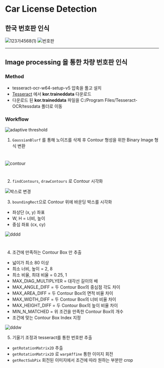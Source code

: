 # Car License Detection
## 한국 번호판 인식

![123가4568(1)](https://user-images.githubusercontent.com/71427403/104855588-eccc4d80-5950-11eb-9a26-8dd1cf2d9139.jpg)
![번호판](https://user-images.githubusercontent.com/71427403/104855593-fa81d300-5950-11eb-9cb7-b5e981535e7b.png)

---

## Image processing 을 통한 차량 번호판 인식

### Method
* tesseract-ocr-w64-setup-v5 압축을 풀고 설치
* [Tesseract](https://github.com/tesseract-ocr/tessdata/blob/master/kor.traineddata) 에서 **kor.traineddata** 다운로드
* 다운로드 된 **kor.traineddata** 파일을 C:/Program Files/Tesseract-OCR/tessdata 폴더로 이동


### Workflow

![adaptive threshold](https://user-images.githubusercontent.com/71427403/104856159-4f731880-5954-11eb-8eca-61a9fbb5d331.png)
   
   
1. ```GaussianBlurf``` 를 통해 노이즈를 삭제 후 Contour 형성을 위한 Binary Image 형식 변환   
#   
#   
#   
![contour](https://user-images.githubusercontent.com/71427403/104856160-4f731880-5954-11eb-8042-ea1de75d5aa9.png)   
#   
#    
2. ```findContours```, ```drawContours``` 로 Contour 시각화   
   
   
   
![박스로 변경](https://user-images.githubusercontent.com/71427403/104856164-50a44580-5954-11eb-93b0-5e8c135f49e1.png)   
    
   
3. ```boundingRect```으로 Contour 위에 바운딩 박스를 시각화   
- 좌상단 (x, y) 좌표   
- W, H = 너비, 높이   
- 중심 좌표 (cx, cy)   


![dddd](https://user-images.githubusercontent.com/71427403/104856161-500baf00-5954-11eb-80fb-a0dffc22348e.png)   
#  
#    
4. 조건에 만족하는 Contour Box 만 추출     
- 넓이가 최소 80 이상    
- 최소 너비, 높이 = 2, 8    
- 최소 비율, 최대 비율 = 0.25, 1   
- MAX_DIAG_MULTIPLYER = 대각선 길이의 배    
- MAX_ANGLE_DIFF = 두 Contour Box의 중심점 각도 차이   
- MAX_AREA_DIFF = 두 Contour Box의 면적 비율 차이   
- MAX_WIDTH_DIFF = 두 Contour Box의 너비 비율 차이   
- MAX_HEIGHT_DIFF = 두 Contour Box의 높이 비율 차이   
- MIN_N_MATCHED = 위 조건을 만족한 Contour Box의 개수   
- 조건에 맞는 Contour Box Index 지정   
        
    
![dddw](https://user-images.githubusercontent.com/71427403/104856162-500baf00-5954-11eb-8d76-799f5b65eb99.png)    
    
    
5. 기울기 조정과 tesseract를 통한 번호판 추출    
    
        
- ```getRotationMatrix2D``` 추출    
- ```getRotationMatrix2D``` 로 ```warpAffine``` 통한 이미지 회전    
- ```getRectSubPix``` 회전된 이미지에서 조건에 따라 원하는 부분만 crop    

